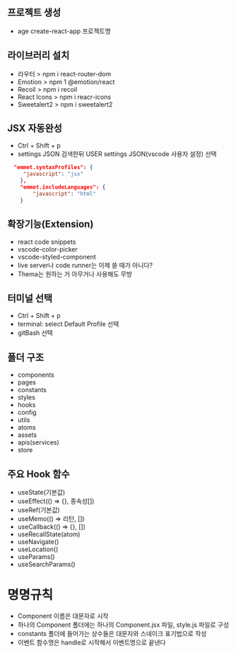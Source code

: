 ## 프로젝트 생성
- age create-react-app 프로젝트명

## 라이브러리 설치
- 라우터 > npm i react-router-dom
- Emotion > npm 1 @emotion/react
- Recoil > npm i recoil
- React Icons > npm i reacr-icons
- Sweetalert2 > npm i sweetalert2

## JSX 자동완성
- Ctrl + Shift + p
- settings JSON 검색한뒤 USER settings JSON(vscode 사용자 설정) 선택
```json
  "emmet.syntaxProfiles": {
     "javascript": "jsx" 
    },
    "emmet.includeLanguages": {
        "javascript": "html"
    }
```

## 확장기능(Extension)
- react code snippets
- vscode-color-picker
- vscode-styled-component
- live server나 code runner는 이제 쓸 때가 아니다?
- Thema는 원하는 거 아무거나 사용해도 무방

## 터미널 선택
- Ctrl + Shift + p
- terminal: select Default Profile 선택
- gitBash 선택

## 폴더 구조
- components
- pages
- constants
- styles
- hooks
- config
- utils
- atoms
- assets
- apis(services)
- store

## 주요 Hook 함수
- useState(기본값)
- useEffect(() => {}, 종속성[])
- useRef(기본값)
- useMemo(() => 리턴, [])
- useCallback(() => {}, [])
- useRecallState(atom)
- useNavigate()
- useLocation()
- useParams()
- useSearchParams()

# 명명규칙
- Component 이름은 대문자로 시작
- 하나의 Component 폴더에는 하나의 Component.jsx 파일, style.js 파일로 구성
- constants 폴더에 들어가는 상수들은 대문자와 스네이크 표기법으로 작성
- 이벤트 함수명은 handle로 시작해서 이벤트명으로 끝낸다

